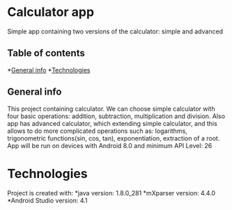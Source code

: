 # Calculator app
Simple app containing two versions of the calculator: simple and advanced

## Table of contents
*[General info](#general-info)
*[Technologies](#technologies)

## General info
This project containing calculator. We can choose simple calculator with four basic operations: addition, subtraction, multiplication and division. 
Also app has advanced calculator, which extending simple calculator, and this allows to do more complicated operations such as: logarithms, trigonometric functions(sin, cos, tan), exponentiation,
extraction of a root. App will be run on devices with Android 8.0 and minimum API Level: 26

# Technologies
Project is created with:
*java version: 1.8.0_281
*mXparser version: 4.4.0
*Android Studio version: 4.1

